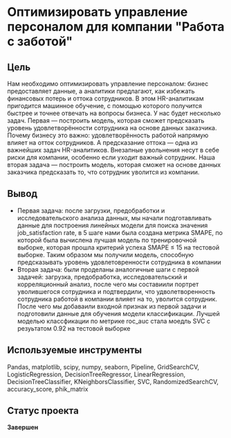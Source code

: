 # Оптимизировать управление персоналом для компании "Работа с заботой"
## Цель
Нам необходимо оптимизировать управление персоналом: бизнес предоставляет данные, а аналитики предлагают, как избежать финансовых потерь и оттока сотрудников. В этом HR-аналитикам пригодится машинное обучение, с помощью которого получится быстрее и точнее отвечать на вопросы бизнеса.
У нас будет несколько задач. Первая — построить модель, которая сможет предсказать уровень удовлетворённости сотрудника на основе данных заказчика. Почему бизнесу это важно: удовлетворённость работой напрямую влияет на отток сотрудников. А предсказание оттока — одна из важнейших задач HR-аналитиков. Внезапные увольнения несут в себе риски для компании, особенно если уходит важный сотрудник. Наша вторая задача — построить модель, которая сможет на основе данных заказчика предсказать то, что сотрудник уволится из компании.
## Вывод
* Первая задача: после загрузки, предобработки и исследовательского анализа данных, мы начали подготавливать данные для построения линейных модели для поиска значения job_satisfaction rate, в 5 шаге нами была создана метрика SMAPE, по которой была вычислена лучшая модель по тренировочной выборке, которая прошла критерий успеха SMAPE ≤ 15 на тестовой выборке. Таким образом мы получили модель, способную предсказывать уровень удовлетовренности сотрудника в компании
* Вторая задача: были проделаны аналогичные шаги с первой задачей: загрузка, предобработка, исследовательский и корреляционный анализ, после чего мы составиили портрет уволившегося сотрудника и подтвердили, что удволетворенность сотрудника работой в компании влияет на то, уволится сотрудник. После чего мы добаваили входной признак из первой задачи и подготовили данные для обучения модели классификации. Лучшей моделью классфикации по метрике roc_auc стала моедль SVC c резуьтатом 0.92 на тестовой выборке
## Используемые инструменты
Pandas, matplotlib, scipy, numpy, seaborn, Pipeline, GridSearchCV, LogisticRegression, DecisionTreeRegressor, LinearRegression, DecisionTreeClassifier, KNeighborsClassifier, SVC, RandomizedSearchCV, accuracy_score, phik_matrix

## Статус проекта 
**Завершен**
